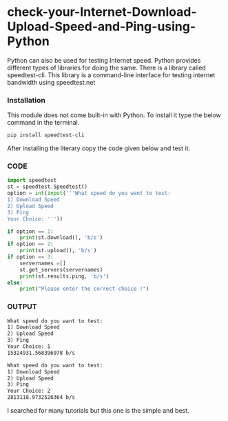 # check-your-Internet-Download-Upload-Speed-and-Ping-using-Python

Python can also be used for testing Internet speed. Python provides different types of libraries for doing the same. There is a library called speedtest-cli. This library is a command-line interface for testing internet bandwidth using speedtest.net

### Installation
This module does not come built-in with Python. To install it type the below command in the terminal.
```Python
pip install speedtest-cli 
```
After installing the literary copy the code given below and test it.

### CODE
```Python
import speedtest
st = speedtest.Speedtest()
option = int(input('''What speed do you want to test:
1) Download Speed
2) Upload Speed
3) Ping
Your Choice: '''))

if option == 1:
    print(st.download(), 'b/s')
if option == 2:
    print(st.upload(), 'b/s')
if option == 3:
    servernames =[]
    st.get_servers(servernames)
    print(st.results.ping, 'b/s')
else:
    print("Please enter the correct choice !")
```
### OUTPUT
```html
What speed do you want to test:
1) Download Speed
2) Upload Speed
3) Ping
Your Choice: 1
15324931.568396978 b/s

What speed do you want to test:
1) Download Speed
2) Upload Speed
3) Ping
Your Choice: 2
2813118.9732526364 b/s
```
I searched for many tutorials but this one is the simple and best.
